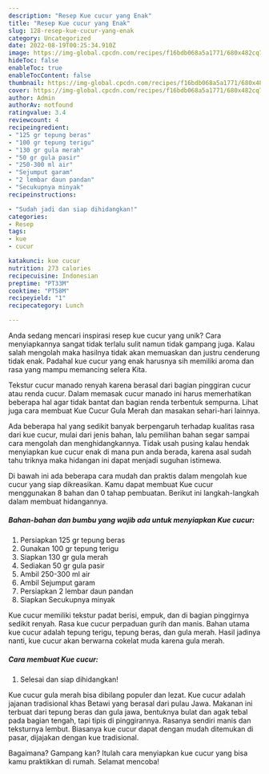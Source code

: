 ```yaml
---
description: "Resep Kue cucur yang Enak"
title: "Resep Kue cucur yang Enak"
slug: 128-resep-kue-cucur-yang-enak
category: Uncategorized
date: 2022-08-19T00:25:34.910Z
image: https://img-global.cpcdn.com/recipes/f16bdb068a5a1771/680x482cq70/kue-cucur-foto-resep-utama.jpg
hideToc: false
enableToc: true
enableTocContent: false
thumbnail: https://img-global.cpcdn.com/recipes/f16bdb068a5a1771/680x482cq70/kue-cucur-foto-resep-utama.jpg
cover: https://img-global.cpcdn.com/recipes/f16bdb068a5a1771/680x482cq70/kue-cucur-foto-resep-utama.jpg
author: Admin
authorAv: notfound
ratingvalue: 3.4
reviewcount: 4
recipeingredient:
- "125 gr tepung beras"
- "100 gr tepung terigu"
- "130 gr gula merah"
- "50 gr gula pasir"
- "250-300 ml air"
- "Sejumput garam"
- "2 lembar daun pandan"
- "Secukupnya minyak"
recipeinstructions:

- "Sudah jadi dan siap dihidangkan!"
categories:
- Resep
tags:
- kue
- cucur

katakunci: kue cucur 
nutrition: 273 calories
recipecuisine: Indonesian
preptime: "PT33M"
cooktime: "PT58M"
recipeyield: "1"
recipecategory: Lunch

---
```





Anda sedang mencari inspirasi resep kue cucur yang unik? Cara menyiapkannya sangat tidak terlalu sulit namun tidak gampang juga. Kalau salah mengolah maka hasilnya tidak akan memuaskan dan justru cenderung tidak enak. Padahal kue cucur yang enak harusnya sih memiliki aroma dan rasa yang mampu memancing selera Kita.





Tekstur cucur manado renyah karena berasal dari bagian pinggiran cucur atau renda cucur. Dalam memasak cucur manado ini harus memerhatikan beberapa hal agar tidak bantat dan bagian renda terbentuk sempurna. Lihat juga cara membuat Kue Cucur Gula Merah dan masakan sehari-hari lainnya.

Ada beberapa hal yang sedikit banyak berpengaruh terhadap kualitas rasa dari kue cucur, mulai dari jenis bahan, lalu pemilihan bahan segar sampai cara mengolah dan menghidangkannya. Tidak usah pusing kalau hendak menyiapkan kue cucur enak di mana pun anda berada, karena asal sudah tahu triknya maka hidangan ini dapat menjadi suguhan istimewa.






Di bawah ini ada beberapa cara mudah dan praktis dalam mengolah kue cucur yang siap dikreasikan. Kamu dapat membuat Kue cucur menggunakan 8 bahan dan 0 tahap pembuatan. Berikut ini langkah-langkah dalam membuat hidangannya.

<!--inarticleads1-->

##### Bahan-bahan dan bumbu yang wajib ada untuk menyiapkan Kue cucur:

1. Persiapkan 125 gr tepung beras
1. Gunakan 100 gr tepung terigu
1. Siapkan 130 gr gula merah
1. Sediakan 50 gr gula pasir
1. Ambil 250-300 ml air
1. Ambil Sejumput garam
1. Persiapkan 2 lembar daun pandan
1. Siapkan Secukupnya minyak


Kue cucur memiliki tekstur padat berisi, empuk, dan di bagian pinggirnya sedikit renyah. Rasa kue cucur perpaduan gurih dan manis. Bahan utama kue cucur adalah tepung terigu, tepung beras, dan gula merah. Hasil jadinya nanti, kue cucur akan berwarna cokelat muda karena gula merah. 

<!--inarticleads2-->

##### Cara membuat Kue cucur:


1. Selesai dan siap dihidangkan!

Kue cucur gula merah bisa dibilang populer dan lezat. Kue cucur adalah jajanan tradisional khas Betawi yang berasal dari pulau Jawa. Makanan ini terbuat dari tepung beras dan gula jawa, bentuknya bulat dan agak tebal pada bagian tengah, tapi tipis di pinggirannya. Rasanya sendiri manis dan teksturnya lembut. Biasanya kue cucur dapat dengan mudah ditemukan di pasar, dijajakan dengan kue tradisional. 

Bagaimana? Gampang kan? Itulah cara menyiapkan kue cucur yang bisa kamu praktikkan di rumah. Selamat mencoba!
